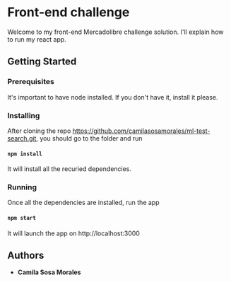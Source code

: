 # Front-end challenge

Welcome to my front-end Mercadolibre challenge solution. I'll explain how to run my react app. 

## Getting Started

### Prerequisites

It's important to have node installed. If you don't have it, install it please.

### Installing

After cloning the repo https://github.com/camilasosamorales/ml-test-search.git, you should go to the folder and run

#### `npm install                                                                                                  `

It will install all the recuried dependencies.

### Running
Once all the dependencies are installed, run the app

#### `npm start                                                                                                  `

It will launch the app on http://localhost:3000

## Authors

* **Camila Sosa Morales** 
